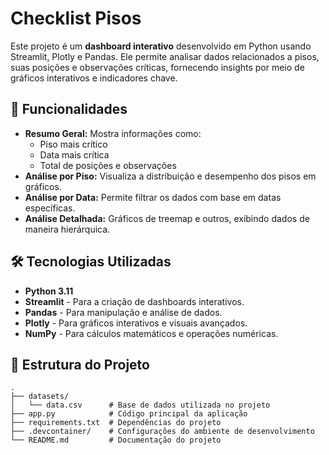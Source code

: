 # Checklist Pisos

Este projeto é um **dashboard interativo** desenvolvido em Python usando Streamlit, Plotly e Pandas. Ele permite analisar dados relacionados a pisos, suas posições e observações críticas, fornecendo insights por meio de gráficos interativos e indicadores chave.

## 🚀 Funcionalidades

- **Resumo Geral:** Mostra informações como:
  - Piso mais crítico
  - Data mais crítica
  - Total de posições e observações
- **Análise por Piso:** Visualiza a distribuição e desempenho dos pisos em gráficos.
- **Análise por Data:** Permite filtrar os dados com base em datas específicas.
- **Análise Detalhada:** Gráficos de treemap e outros, exibindo dados de maneira hierárquica.

## 🛠 Tecnologias Utilizadas

- **Python 3.11**
- **Streamlit** - Para a criação de dashboards interativos.
- **Pandas** - Para manipulação e análise de dados.
- **Plotly** - Para gráficos interativos e visuais avançados.
- **NumPy** - Para cálculos matemáticos e operações numéricas.

## 📂 Estrutura do Projeto

```plaintext
.
├── datasets/
│   └── data.csv      # Base de dados utilizada no projeto
├── app.py            # Código principal da aplicação
├── requirements.txt  # Dependências do projeto
├── .devcontainer/    # Configurações do ambiente de desenvolvimento
└── README.md         # Documentação do projeto
